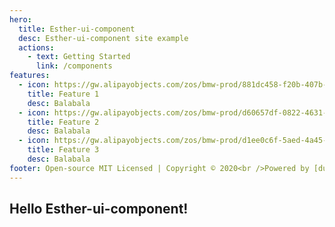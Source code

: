 ```yaml
---
hero:
  title: Esther-ui-component
  desc: Esther-ui-component site example
  actions:
    - text: Getting Started
      link: /components
features:
  - icon: https://gw.alipayobjects.com/zos/bmw-prod/881dc458-f20b-407b-947a-95104b5ec82b/k79dm8ih_w144_h144.png
    title: Feature 1
    desc: Balabala
  - icon: https://gw.alipayobjects.com/zos/bmw-prod/d60657df-0822-4631-9d7c-e7a869c2f21c/k79dmz3q_w126_h126.png
    title: Feature 2
    desc: Balabala
  - icon: https://gw.alipayobjects.com/zos/bmw-prod/d1ee0c6f-5aed-4a45-a507-339a4bfe076c/k7bjsocq_w144_h144.png
    title: Feature 3
    desc: Balabala
footer: Open-source MIT Licensed | Copyright © 2020<br />Powered by [dumi](https://d.umijs.org)
---
```


## Hello Esther-ui-component!
